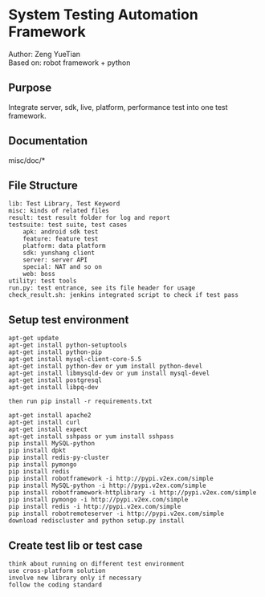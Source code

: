 # System Testing Automation Framework
Author: Zeng YueTian  
Based on: robot framework + python  

 

## Purpose
Integrate server, sdk, live, platform, performance test into one test framework.  

## Documentation
misc/doc/*

## File Structure
    lib: Test Library, Test Keyword
    misc: kinds of related files
    result: test result folder for log and report
    testsuite: test suite, test cases
        apk: android sdk test
        feature: feature test
        platform: data platform
        sdk: yunshang client
        server: server API
        special: NAT and so on
        web: boss
    utility: test tools
    run.py: test entrance, see its file header for usage
    check_result.sh: jenkins integrated script to check if test pass
    
## Setup test environment
    apt-get update
    apt-get install python-setuptools
    apt-get install python-pip
    apt-get install mysql-client-core-5.5    
    apt-get install python-dev or yum install python-devel
    apt-get install libmysqld-dev or yum install mysql-devel
    apt-get install postgresql
    apt-get install libpq-dev

    then run pip install -r requirements.txt
    
    apt-get install apache2
    apt-get install curl
    apt-get install expect
    apt-get install sshpass or yum install sshpass
    pip install MySQL-python
    pip install dpkt
    pip install redis-py-cluster
    pip install pymongo
    pip install redis
    pip install robotframework -i http://pypi.v2ex.com/simple
    pip install MySQL-python -i http://pypi.v2ex.com/simple
    pip install robotframework-httplibrary -i http://pypi.v2ex.com/simple
    pip install pymongo -i http://pypi.v2ex.com/simple
    pip install redis -i http://pypi.v2ex.com/simple
    pip install robotremoteserver -i http://pypi.v2ex.com/simple
    download rediscluster and python setup.py install


## Create test lib or test case
    think about running on different test environment
    use cross-platform solution
    involve new library only if necessary
    follow the coding standard

